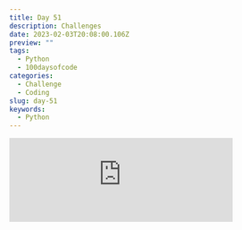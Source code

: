 ```yaml
---
title: Day 51
description: Challenges
date: 2023-02-03T20:08:00.106Z
preview: ""
tags:
  - Python
  - 100daysofcode
categories:
  - Challenge
  - Coding
slug: day-51
keywords:
  - Python
---
```

<iframe src="https://mastodontech.de/@larnius/109802515790379466/embed" class="mastodon-embed" style="max-width: 100%; border: 0" width="400" allowfullscreen="allowfullscreen"></iframe><script src="https://mastodontech.de/embed.js" async="async"></script>